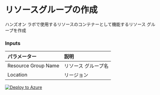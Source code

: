 # リソースグループの作成

ハンズオン ラボで使用するリソースのコンテナーとして機能するリソース グループを作成

### Inputs

| パラメーター | 説明 |
| :--- | :--- |
| Resource Group Name | リソース グループ名 |
| Location | リージョン |

[![Deploy to Azure](https://aka.ms/deploytoazurebutton)](https://portal.azure.com/#create/Microsoft.Template/uri/https%3A%2F%2Fraw.githubusercontent.com%2Fkohei3110%2FDatabase-Migration-Hands-on-Lab%2Fmaster%2Ftemplates%2F01-resource-group%2Fresource-group-deploy.json)